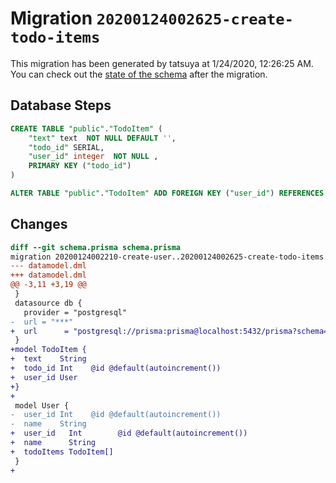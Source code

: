 # Migration `20200124002625-create-todo-items`

This migration has been generated by tatsuya at 1/24/2020, 12:26:25 AM.
You can check out the [state of the schema](./schema.prisma) after the migration.

## Database Steps

```sql
CREATE TABLE "public"."TodoItem" (
    "text" text  NOT NULL DEFAULT '',
    "todo_id" SERIAL,
    "user_id" integer  NOT NULL ,
    PRIMARY KEY ("todo_id")
) 

ALTER TABLE "public"."TodoItem" ADD FOREIGN KEY ("user_id") REFERENCES "public"."User"("user_id") ON DELETE RESTRICT
```

## Changes

```diff
diff --git schema.prisma schema.prisma
migration 20200124002210-create-user..20200124002625-create-todo-items
--- datamodel.dml
+++ datamodel.dml
@@ -3,11 +3,19 @@
 }
 datasource db {
   provider = "postgresql"
-  url = "***"
+  url      = "postgresql://prisma:prisma@localhost:5432/prisma?schema=public"
 }
+model TodoItem {
+  text    String
+  todo_id Int    @id @default(autoincrement())
+  user_id User
+}
+
 model User {
-  user_id Int    @id @default(autoincrement())
-  name    String
+  user_id   Int        @id @default(autoincrement())
+  name      String
+  todoItems TodoItem[]
 }
+
```


